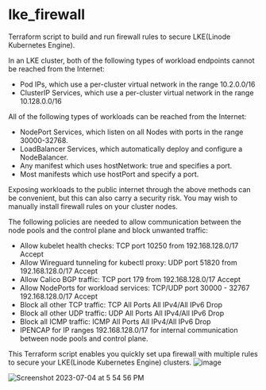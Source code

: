 # lke_firewall
Terraform script to build and run firewall rules to secure LKE(Linode Kubernetes Engine).

In an LKE cluster, both of the following types of workload endpoints cannot be reached from the Internet:
* Pod IPs, which use a per-cluster virtual network in the range 10.2.0.0/16
* ClusterIP Services, which use a per-cluster virtual network in the range 10.128.0.0/16

All of the following types of workloads can be reached from the Internet:
* NodePort Services, which listen on all Nodes with ports in the range 30000-32768.
* LoadBalancer Services, which automatically deploy and configure a NodeBalancer.
* Any manifest which uses hostNetwork: true and specifies a port.
* Most manifests which use hostPort and specify a port.

Exposing workloads to the public internet through the above methods can be convenient, but this can also carry a security risk. 
You may wish to manually install firewall rules on your cluster nodes. 

The following policies are needed to allow communication between the node pools and the control plane and block unwanted traffic:
* Allow kubelet health checks: TCP port 10250 from 192.168.128.0/17 Accept
* Allow Wireguard tunneling for kubectl proxy: UDP port 51820 from 192.168.128.0/17 Accept
* Allow Calico BGP traffic: TCP port 179 from 192.168.128.0/17 Accept
* Allow NodePorts for workload services: TCP/UDP port 30000 - 32767 192.168.128.0/17 Accept
* Block all other TCP traffic: TCP All Ports All IPv4/All IPv6 Drop
* Block all other UDP traffic: UDP All Ports All IPv4/All IPv6 Drop
* Block all ICMP traffic: ICMP All Ports All IPv4/All IPv6 Drop
* IPENCAP for IP ranges 192.168.128.0/17 for internal communication between node pools and control plane.

This Terraform script enables you quickly set upa firewall with multiple rules to secure your LKE(Linode Kubernetes Engine) clusters.
![image](https://user-images.githubusercontent.com/6391049/226424184-f86b9ee0-b45d-42ca-9199-93d1c9a9147c.png)

![Screenshot 2023-07-04 at 5 54 56 PM](https://github.com/BrandonKang/lke_firewall/assets/6391049/c3f07dcc-b3e0-4f08-9152-3a44333a27ab)
